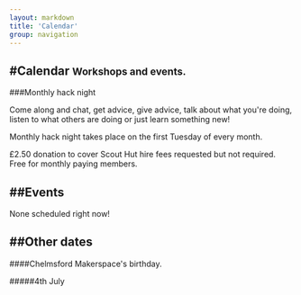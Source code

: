 ```yaml
---
layout: markdown
title: 'Calendar'
group: navigation
---
```


#Calendar <small>Workshops and events.</small>
---

###Monthly hack night

Come along and chat, get advice, give advice, talk about what you're doing, listen to what others are doing or just learn something new!

Monthly hack night takes place on the first Tuesday of every month.

£2.50 donation to cover Scout Hut hire fees requested but not required.  
Free for monthly paying members.

##Events
---
None scheduled right now!

##Other dates
---

####Chelmsford Makerspace's birthday.

#####4th July
